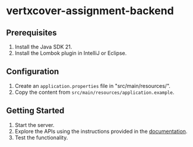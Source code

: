 # vertxcover-assignment-backend

## Prerequisites
1. Install the Java SDK 21.
2. Install the Lombok plugin in IntelliJ or Eclipse.

## Configuration
1. Create an `application.properties` file in "src/main/resources/".
2. Copy the content from `src/main/resources/application.example`.

## Getting Started
1. Start the server.
2. Explore the APIs using the instructions provided in the [documentation]([https://docs.google.com/document/d/1fXIfuGzfR14TFzFWe4_fY84DBASCsCXJqas85YjMp7o/edit?usp=sharing](https://docs.google.com/document/d/1rdDro8mFfisEMtVtYW5VFgfPxWD4u2NhPlgawuonxuc/edit?usp=sharing)https://docs.google.com/document/d/1rdDro8mFfisEMtVtYW5VFgfPxWD4u2NhPlgawuonxuc/edit?usp=sharing).
3. Test the functionality.

